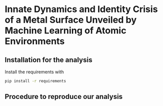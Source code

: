 # Innate Dynamics and Identity Crisis of a Metal Surface Unveiled by Machine Learning of Atomic Environments

## Installation for the analysis

Install the requirements with 
```bash
pip install -r requirements
```

## Procedure to reproduce our analysis

